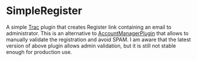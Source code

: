 SimpleRegister
==============

A simple [Trac](http://trac.edgewall.org/) plugin that creates Register link containing an email to administrator. This is an alternative to [AccountManagerPlugin](http://trac-hacks.org/wiki/AccountManagerPlugin) that allows to manually validate the registration and avoid SPAM. I am aware that the latest version of above plugin allows admin validation, but it is still not stable enough for production use.
